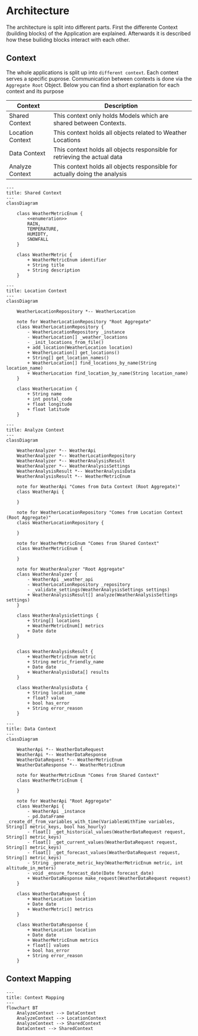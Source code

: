 # Architecture
The architecture is split into different parts. First the differente Context (building blocks) of the Application are explained. Afterwards it is described how these builidng blocks interact with each other.

## Context
The whole applications is split up into `different context`. Each context serves a specific puprose. Communication between contexts is done via the `Aggregate Root` Object. Below you can find a short explanation for each context and its purpose

|Context|Description|
|--|----|
|Shared Context|This context only holds Models which are shared between Contexts.|
|Location Context|This context holds all objects related to Weather Locations|
|Data Context|This context holds all objects responsible for retrieving the actual data|
|Analyze Context|This context holds all objects responsible for actually doing the analysis|

```mermaid
---
title: Shared Context
---
classDiagram

    class WeatherMetricEnum {
        <<enumeration>>
        RAIN,
        TEMPERATURE,
        HUMIDTY,
        SNOWFALL
    }

    class WeatherMetric {
        + WeatherMetricEnum identifier
        + String title
        + String description
    }
```

```mermaid
---
title: Location Context
---
classDiagram

    WeatherLocationRepository *-- WeatherLocation

    note for WeatherLocationRepository "Root Aggregate"
    class WeatherLocationRepository {
        - WeatherLocationRepository _instance
        - WeatherLocation[] _weather_locations
        - _init_locations_from_file()
        + add_location(WeatherLocation location)
        + WeatherLocation[] get_locations()
        + String[] get_location_names()
        + WeatherLocation[] find_locations_by_name(String location_name)
        + WeatherLocation find_location_by_name(String location_name)
    }

    class WeatherLocation {
        + String name
        + int postal_code
        + float longitude
        + float latitude
    }

```

```mermaid
---
title: Analyze Context
---
classDiagram

    WeatherAnalyzer *-- WeatherApi
    WeatherAnalyzer *-- WeatherLocationRepository
    WeatherAnalyzer *-- WeatherAnalysisResult
    WeatherAnalyzer *-- WeatherAnalysisSettings
    WeatherAnalysisResult *-- WeatherAnalysisData
    WeatherAnalysisResult *-- WeatherMetricEnum
 
    note for WeatherApi "Comes from Data Context (Root Aggregate)"
    class WeatherApi {
        
    }

    note for WeatherLocationRepository "Comes from Location Context (Root Aggregate)"
    class WeatherLocationRepository {
        
    }

    note for WeatherMetricEnum "Comes from Shared Context"
    class WeatherMetricEnum {
        
    }

    note for WeatherAnalyzer "Root Aggregate"
    class WeatherAnalyzer {
        - WeatherApi _weather_api
        - WeatherLocationRepository _repository
        - _validate_settings(WeatherAnalysisSettings settings)
        + WeatherAnalysisResult[] analyze(WeatherAnalysisSettings settings)
    }

    class WeatherAnalysisSettings {
        + String[] locations
        + WeatherMetricEnum[] metrics
        + Date date
    }


    class WeatherAnalysisResult {
        + WeatherMetricEnum metric
        + String metric_friendly_name
        + Date date
        + WeatherAnalysisData[] results
    }

    class WeatherAnalysisData {
        + String location_name
        + float? value
        + bool has_error
        + String error_reason
    }
```

```mermaid
---
title: Data Context
---
classDiagram

    WeatherApi *-- WeatherDataRequest
    WeatherApi *-- WeatherDataResponse
    WeatherDataRequest *-- WeatherMetricEnum
    WeatherDataResponse *-- WeatherMetricEnum

    note for WeatherMetricEnum "Comes from Shared Context"
    class WeatherMetricEnum {
        
    }

    note for WeatherApi "Root Aggregate"
    class WeatherApi {
        - WeatherApi _instance
        - pd.DataFrame  _create_df_from_variables_with_time(VariablesWithTime variables, String[] metric_keys, bool has_hourly)
        - float[] _get_historical_values(WeatherDataRequest request, String[] metric_keys)
        - float[] _get_current_values(WeatherDataRequest request, String[] metric_keys)
        - float[] _get_forecast_values(WeatherDataRequest request, String[] metric_keys)
        - String _generate_metric_key(WeatherMetricEnum metric, int altitude_in_meters)
        - void _ensure_forecast_date(Date forecast_date)
        + WeatherDataResponse make_request(WeatherDataRequest request) 
    }

    class WeatherDataRequest {
        + WeatherLocation location
        + Date date
        + WeatherMetric[] metrics
    }

    class WeatherDataResponse {
        + WeatherLocation location
        + Date date
        + WeatherMetricEnum metrics
        + float[] values
        + bool has_error
        + String error_reason
    }
```

## Context Mapping

```mermaid
---
title: Context Mapping
---
flowchart BT
    AnalyzeContext --> DataContext
    AnalyzeContext --> LocationContext
    AnalyzeContext --> SharedContext
    DataContext --> SharedContext
```

